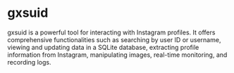 # gxsuid
gxsuid is a powerful tool for interacting with Instagram profiles. It offers comprehensive functionalities such as searching by user ID or username, viewing and updating data in a SQLite database, extracting profile information from Instagram, manipulating images, real-time monitoring, and recording logs.
